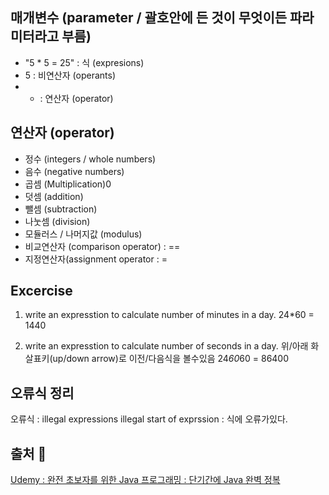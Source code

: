 ## 매개변수 (parameter / 괄호안에 든 것이 무엇이든 파라미터라고 부름)
- "5 * 5 = 25" : 식 (expresions) 
- 5 : 비연산자 (operants)
- * : 연산자 (operator) 

## 연산자 (operator) 
- 정수 (integers / whole numbers)
- 음수 (negative numbers)
- 곱셈 (Multiplication)0
- 덧셈 (addition)
- 뺄셈 (subtraction)
- 나눗셈 (division)
- 모듈러스 / 나머지값 (modulus)
- 비교연산자 (comparison operator) : ==
- 지정연산자(assignment operator : = 

## Excercise 
1. write an expresstion to calculate number of minutes in a day.
24*60 = 1440

2. write an expresstion to calculate number of seconds in a day.
위/아래 화살표키(up/down arrow)로 이전/다음식을 볼수있음
24*60*60 = 86400

## 오류식 정리
오류식 : illegal expressions
illegal start of exprssion : 식에 오류가있다.

## 출처 📝
[Udemy : 완전 초보자를 위한 Java 프로그래밍 : 단기간에 Java 완벽 정복](https://www.udemy.com/course/best-java-programming/)
